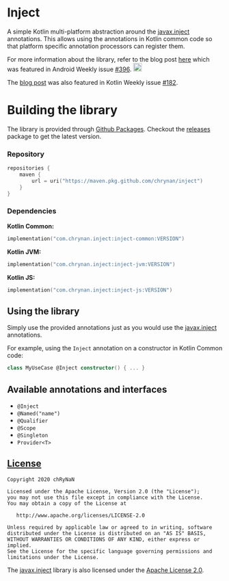 # Inject
A simple Kotlin multi-platform abstraction around the [javax.inject](https://search.maven.org/artifact/javax.inject/javax.inject/1/jar) annotations. This allows using the annotations in Kotlin common code so that platform specific annotation processors can register them.

For more information about the library, refer to the blog post [here](https://chrynan.codes/kotlin-inject/) which was featured in Android Weekly issue [#396](https://androidweekly.net/issues/issue-396).
<a href="https://androidweekly.net/issues/issue-396" title="Android Weekly Issue 396">
<img alt="Badge" src="https://androidweekly.net/issues/issue-396/badge" height="20px"></img>
</a>

The [blog post](https://chrynan.codes/kotlin-inject/) was also featured in Kotlin Weekly issue [#182](https://mailchi.mp/kotlinweekly/kotlin-weekly-182).

# Building the library
The library is provided through [Github Packages](https://github.com/chRyNaN/inject/packages). Checkout the [releases](https://github.com/chRyNaN/inject/releases) package to get the latest version.

### Repository
```kotlin
repositories {
    maven {
        url = uri("https://maven.pkg.github.com/chrynan/inject")
    }
}
```

### Dependencies
**Kotlin Common:**
```kotlin
implementation("com.chrynan.inject:inject-common:VERSION")
```

**Kotlin JVM:**
```kotlin
implementation("com.chrynan.inject:inject-jvm:VERSION")
```

**Kotlin JS:**
```kotlin
implementation("com.chrynan.inject:inject-js:VERSION")
```

## Using the library
Simply use the provided annotations just as you would use the [javax.inject](https://search.maven.org/artifact/javax.inject/javax.inject/1/jar) annotations.

For example, using the `Inject` annotation on a constructor in Kotlin Common code:
```kotlin
class MyUseCase @Inject constructor() { ... }
```

## Available annotations and interfaces
* `@Inject`
* `@Named("name")`
* `@Qualifier`
* `@Scope`
* `@Singleton`
* `Provider<T>`

## [License]("https://github.com/chRyNaN/inject/blob/master/LICENSE")
```
Copyright 2020 chRyNaN

Licensed under the Apache License, Version 2.0 (the "License");
you may not use this file except in compliance with the License.
You may obtain a copy of the License at

   http://www.apache.org/licenses/LICENSE-2.0

Unless required by applicable law or agreed to in writing, software
distributed under the License is distributed on an "AS IS" BASIS,
WITHOUT WARRANTIES OR CONDITIONS OF ANY KIND, either express or implied.
See the License for the specific language governing permissions and
limitations under the License.
```

The [javax.inject](https://search.maven.org/artifact/javax.inject/javax.inject/1/jar) library is also licensed under the [Apache License 2.0](http://www.apache.org/licenses/LICENSE-2.0.txt).